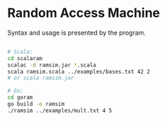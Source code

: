 # Random Access Machine

Syntax and usage is presented by the program.

```sh

# Scala:
cd scalaram
scalac -d ramsim.jar *.scala
scala ramsim.scala ../examples/bases.txt 42 2
# or scala ramsim.jar

# Go;
cd goram
go build -o ramsim
./ramsim ../examples/mult.txt 4 5

```



